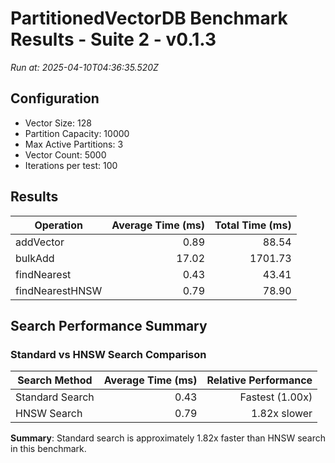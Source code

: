 # PartitionedVectorDB Benchmark Results - Suite 2 - v0.1.3

*Run at: 2025-04-10T04:36:35.520Z*

## Configuration
- Vector Size: 128
- Partition Capacity: 10000
- Max Active Partitions: 3
- Vector Count: 5000
- Iterations per test: 100

## Results

| Operation | Average Time (ms) | Total Time (ms) |
|-----------|------------------:|-----------------:|
| addVector | 0.89 | 88.54 |
| bulkAdd | 17.02 | 1701.73 |
| findNearest | 0.43 | 43.41 |
| findNearestHNSW | 0.79 | 78.90 |

## Search Performance Summary

### Standard vs HNSW Search Comparison

| Search Method | Average Time (ms) | Relative Performance |
|---------------|------------------:|---------------------:|
| Standard Search | 0.43 | Fastest (1.00x) |
| HNSW Search | 0.79 | 1.82x slower |

**Summary**: Standard search is approximately 1.82x faster than HNSW search in this benchmark.
